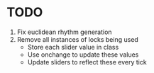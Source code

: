 #  TODO

1) Fix euclidean rhythm generation
2) Remove all instances of locks being used
    - Store each slider value in class
    - Use onchange to update these values
    - Update sliders to reflect these every tick

